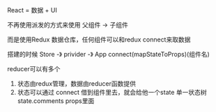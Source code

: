 React = 数据 + UI

不再使用派发的方式来使用  父组件 -> 子组件

而是使用Redux   数据仓库，任何组件可以和redux connect来取数据

搭建的时候 Store -》 privider -》 App
connect(mapStateToProps)(组件名)

reducer可以有多个
1. 状态由redux管理，数据由reducer函数提供
2. 状态可以通过 connect 借到组件里去，就会给他一个state 单一状态树 state.comments
props里面
